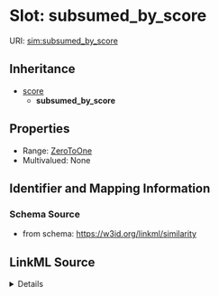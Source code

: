 # Slot: subsumed_by_score

URI: [sim:subsumed_by_score](https://w3id.org/linkml/similarity/subsumed_by_score)




## Inheritance

* [score](score.md)
    * **subsumed_by_score**







## Properties

* Range: [ZeroToOne](ZeroToOne.md)
* Multivalued: None







## Identifier and Mapping Information







### Schema Source


* from schema: https://w3id.org/linkml/similarity




## LinkML Source

<details>
```yaml
name: subsumed_by_score
from_schema: https://w3id.org/linkml/similarity
rank: 1000
is_a: score
alias: subsumed_by_score
range: ZeroToOne

```
</details>
